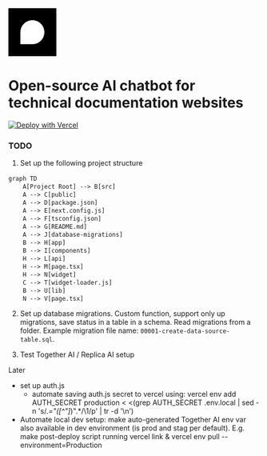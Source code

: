 <a href="https://www.opendocuchat.com">
  <img src="./public/image/logo.svg" width="96px" alt="OpenDocuChat logo" />
</a>

# Open-source AI chatbot for technical documentation websites

[![Deploy with Vercel](https://vercel.com/button)](https://vercel.com/new/clone?repository-url=https%3A%2F%2Fgithub.com%2Fopendocuchat%2Fopendocuchat.git&project-name=opendocuchat&repository-name=OpenDocuChat&integration-ids=icfg_Z8kxSsCKGrekHQBKsPU26XX6,github)

### TODO

1. Set up the following project structure

```mermaid
graph TD
    A[Project Root] --> B[src]
    A --> C[public]
    A --> D[package.json]
    A --> E[next.config.js]
    A --> F[tsconfig.json]
    A --> G[README.md]
    A --> J[database-migrations]
    B --> H[app]
    B --> I[components]
    H --> L[api]
    H --> M[page.tsx]
    H --> N[widget]
    C --> T[widget-loader.js]
    B --> U[lib]
    N --> V[page.tsx]
```

2. Set up database migrations. Custom function, support only up migrations, save status in a table in a schema. Read migrations from a folder. Example migration file name: `00001-create-data-source-table.sql`.

3. Test Together AI / Replica AI setup

Later
- set up auth.js
    - automate saving auth.js secret to vercel using: vercel env add AUTH_SECRET production < <(grep AUTH_SECRET .env.local | sed -n 's/.*="\([^"]*\)".*/\1/p' | tr -d '\n')
- Automate local dev setup: make auto-generated Together AI env var also available in dev environment (is prod and stag per default). E.g. make post-deploy script running vercel link & vercel env pull --environment=Production

